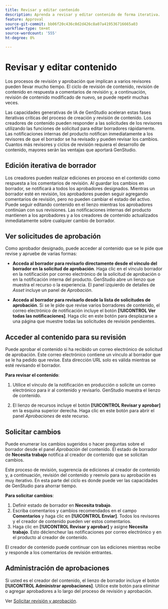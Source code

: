```yaml
---
title: Revisar y editar contenido
description: Aprenda a revisar y editar contenido de forma iterativa.
feature: Approval
source-git-commit: bb06f20c436c0d2d426c8a07a419536716665a03
workflow-type: tm+mt
source-wordcount: '555'
ht-degree: 0%

---
```



# Revisar y editar contenido

Los procesos de revisión y aprobación que implican a varios revisores pueden llevar mucho tiempo. El ciclo de revisión de contenido, revisión de contenido en respuesta a comentarios de revisión y, a continuación, revisión de contenido modificado de nuevo, se puede repetir muchas veces.

Las capacidades generativas de IA de GenStudio aceleran estas fases iterativas críticas del proceso de creación y revisión de contenido. Los creadores de contenido pueden responder a las solicitudes de los revisores utilizando las funciones de solicitud para editar borradores rápidamente. Las notificaciones internas del producto notifican inmediatamente a los revisores de que el borrador se ha revisado y pueden revisar los cambios. Cuantos más revisores y ciclos de revisión requiera el desarrollo de contenido, mayores serán las ventajas que aportará GenStudio.

## Edición iterativa de borrador

Los creadores pueden realizar ediciones en proceso en el contenido como respuesta a los comentarios de revisión. Al guardar los cambios en borrador, se notificará a todos los aprobadores designados. Mientras un borrador esté en revisión, los aprobadores pueden seguir agregando comentarios de revisión, pero no pueden cambiar el estado del activo. Puede seguir editando contenido en el lienzo mientras los aprobadores continúan con sus revisiones. Las notificaciones internas del producto mantienen a los aprobadores y a los creadores de contenido actualizados inmediatamente sobre cualquier cambio de borrador.

## Ver solicitudes de aprobación

Como aprobador designado, puede acceder al contenido que se le pide que revise y apruebe de varias formas:

* **Acceda al borrador para revisarlo directamente desde el vínculo del borrador en la solicitud de aprobación**. Haga clic en el vínculo borrador en la notificación por correo electrónico de la solicitud de aprobación o en la notificación interna del producto. GenStudio abre un lienzo que muestra el recurso o la experiencia. El panel izquierdo de detalles de _Asset_ incluye un panel de _Aprobación_.

* **Acceda al borrador para revisarlo desde la lista de solicitudes de aprobación**. Si se le pide que revise varios borradores de contenido, el correo electrónico de notificación incluye el botón **[!UICONTROL Ver todas las notificaciones]**. Haga clic en este botón para desplazarse a una página que muestre todas las solicitudes de revisión pendientes.

## Acceder al contenido para su revisión

Puede aprobar el contenido si ha recibido un correo electrónico de solicitud de aprobación. Este correo electrónico contiene un vínculo al borrador que se le ha pedido que revise. Esta dirección URL solo es válida mientras se esté revisando el borrador.

**Para revisar el contenido**:

1. Utilice el vínculo de la notificación en producción o solicite un correo electrónico para ir al contenido y revisarlo. GenStudio muestra el lienzo de contenido.

1. El lienzo de recursos incluye el botón **[!UICONTROL Revisar y aprobar]** en la esquina superior derecha. Haga clic en este botón para abrir el panel _Aprobaciones_ de este recurso.

## Solicitar cambios

Puede enumerar los cambios sugeridos o hacer preguntas sobre el borrador desde el panel _Aprobación_ del contenido. El estado de borrador de **Necesita trabajo** notifica al creador de contenido que se solicitan cambios.

Este proceso de revisión, sugerencia de ediciones al creador de contenido y, a continuación, revisión del contenido y reenvío para su aprobación es muy iterativo. En esta parte del ciclo es donde puede ver las capacidades de GenStudio para ahorrar tiempo.

**Para solicitar cambios**:

1. Definir estado de borrador en **Necesita trabajo**.
1. Escriba comentarios y cambios recomendados en el campo **Comentarios** y haga clic en **[!UICONTROL Enviar]**. Todos los revisores y el creador de contenido pueden ver estos comentarios.
1. Haga clic en **[!UICONTROL Revisar y aprobar]** y asigne **Necesita trabajo**. Esto déclencheur las notificaciones por correo electrónico y en el producto al creador de contenido.

El creador de contenido puede continuar con las ediciones mientras recibe y responde a los comentarios de revisión entrantes.

## Administración de aprobaciones

Si usted es el creador del contenido, el lienzo de borrador incluye el botón **[!UICONTROL Administrar aprobaciones]**. Utilice este botón para eliminar o agregar aprobadores a lo largo del proceso de revisión y aprobación.

Ver [Solicitar revisión y aprobación](./request-review.md).
